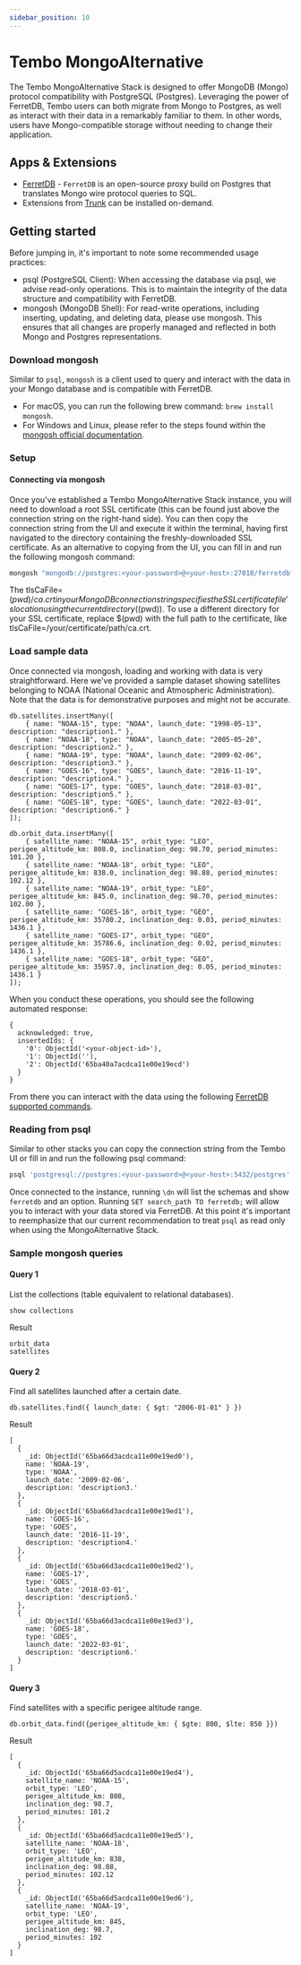 ```yaml
---
sidebar_position: 10
---
```


# Tembo MongoAlternative

The Tembo MongoAlternative Stack is designed to offer MongoDB (Mongo) protocol compatibility with PostgreSQL (Postgres). 
Leveraging the power of FerretDB, Tembo users can both migrate from Mongo to Postgres, as well as interact with their data in a remarkably familiar to them.
In other words, users have Mongo-compatible storage without needing to change their application.

## Apps & Extensions

- [FerretDB](https://docs.ferretdb.io/) - `FerretDB` is an open-source proxy build on Postgres that translates Mongo wire protocol queries to SQL.
- Extensions from [Trunk](https://pgt.dev/) can be installed on-demand.

## Getting started

Before jumping in, it's important to note some recommended usage practices:
- psql (PostgreSQL Client): When accessing the database via psql, we advise read-only operations.
This is to maintain the integrity of the data structure and compatibility with FerretDB.
- mongosh (MongoDB Shell): For read-write operations, including inserting, updating, and deleting data, please use mongosh.
This ensures that all changes are properly managed and reflected in both Mongo and Postgres representations.

### Download mongosh

Similar to `psql`, `mongosh` is a client used to query and interact with the data in your Mongo database and is compatible with FerretDB.

- For macOS, you can run the following brew command: `brew install mongosh`.
- For Windows and Linux, please refer to the steps found within the [mongosh official documentation](https://www.mongodb.com/docs/mongodb-shell/install/).

### Setup

#### Connecting via mongosh

Once you've established a Tembo MongoAlternative Stack instance, you will need to download a root SSL certificate (this can be found just above the connection string on the right-hand side).
You can then copy the connection string from the UI and execute it within the terminal, having first navigated to the directory containing the freshly-downloaded SSL certificate.
As an alternative to copying from the UI, you can fill in and run the following mongosh command:

```bash
mongosh "mongodb://postgres:<your-password>@<your-host>:27018/ferretdb?authMechanism=PLAIN&tls=true&tlsCaFile=$(pwd)/ca.crt"
```

The tlsCaFile=$(pwd)/ca.crt in your MongoDB connection string specifies the SSL certificate file's location using the current directory ($(pwd)).
To use a different directory for your SSL certificate, replace $(pwd) with the full path to the certificate, like tlsCaFile=/your/certificate/path/ca.crt.

### Load sample data

Once connected via mongosh, loading and working with data is very straightforward.
Here we've provided a sample dataset showing satellites belonging to NOAA (National Oceanic and Atmospheric Administration).
Note that the data is for demonstrative purposes and might not be accurate.

```
db.satellites.insertMany([
    { name: "NOAA-15", type: "NOAA", launch_date: "1998-05-13", description: "description1." },
    { name: "NOAA-18", type: "NOAA", launch_date: "2005-05-20", description: "description2." },
    { name: "NOAA-19", type: "NOAA", launch_date: "2009-02-06", description: "description3." },
    { name: "GOES-16", type: "GOES", launch_date: "2016-11-19", description: "description4." },
    { name: "GOES-17", type: "GOES", launch_date: "2018-03-01", description: "description5." },
    { name: "GOES-18", type: "GOES", launch_date: "2022-03-01", description: "description6." }
]);

db.orbit_data.insertMany([
    { satellite_name: "NOAA-15", orbit_type: "LEO", perigee_altitude_km: 808.0, inclination_deg: 98.70, period_minutes: 101.20 },
    { satellite_name: "NOAA-18", orbit_type: "LEO", perigee_altitude_km: 838.0, inclination_deg: 98.88, period_minutes: 102.12 },
    { satellite_name: "NOAA-19", orbit_type: "LEO", perigee_altitude_km: 845.0, inclination_deg: 98.70, period_minutes: 102.00 },
    { satellite_name: "GOES-16", orbit_type: "GEO", perigee_altitude_km: 35780.2, inclination_deg: 0.03, period_minutes: 1436.1 },
    { satellite_name: "GOES-17", orbit_type: "GEO", perigee_altitude_km: 35786.6, inclination_deg: 0.02, period_minutes: 1436.1 },
    { satellite_name: "GOES-18", orbit_type: "GEO", perigee_altitude_km: 35957.0, inclination_deg: 0.05, period_minutes: 1436.1 }
]);
```

When you conduct these operations, you should see the following automated response:

```text
{
  acknowledged: true,
  insertedIds: {
    '0': ObjectId('<your-object-id>'),
    '1': ObjectId(''),
    '2': ObjectId('65ba40a7acdca11e00e19ecd')
  }
}
```

From there you can interact with the data using the following [FerretDB supported commands](https://docs.ferretdb.io/reference/supported-commands/).

### Reading from psql

Similar to other stacks you can copy the connection string from the Tembo UI or fill in and run the following psql command:
```bash
psql 'postgresql://postgres:<your-password>@<your-host>:5432/postgres'
```

Once connected to the instance, running `\dn` will list the schemas and show `ferretdb` and an option.
Running ```SET search_path TO ferretdb;``` will allow you to interact with your data stored via FerretDB.
At this point it's important to reemphasize that our current recommendation to treat `psql` as read only when using the MongoAlternative Stack.

### Sample mongosh queries

#### Query 1
List the collections (table equivalent to relational databases).

```
show collections
```
Result
```text
orbit_data
satellites
```

#### Query 2
Find all satellites launched after a certain date.

```
db.satellites.find({ launch_date: { $gt: "2006-01-01" } })
```
Result
```text
[
  {
    _id: ObjectId('65ba66d3acdca11e00e19ed0'),
    name: 'NOAA-19',
    type: 'NOAA',
    launch_date: '2009-02-06',
    description: 'description3.'
  },
  {
    _id: ObjectId('65ba66d3acdca11e00e19ed1'),
    name: 'GOES-16',
    type: 'GOES',
    launch_date: '2016-11-19',
    description: 'description4.'
  },
  {
    _id: ObjectId('65ba66d3acdca11e00e19ed2'),
    name: 'GOES-17',
    type: 'GOES',
    launch_date: '2018-03-01',
    description: 'description5.'
  },
  {
    _id: ObjectId('65ba66d3acdca11e00e19ed3'),
    name: 'GOES-18',
    type: 'GOES',
    launch_date: '2022-03-01',
    description: 'description6.'
  }
]
```

#### Query 3
Find satellites with a specific perigee altitude range.

```
db.orbit_data.find({perigee_altitude_km: { $gte: 800, $lte: 850 }})
```
Result
```text
[
  {
    _id: ObjectId('65ba66d5acdca11e00e19ed4'),
    satellite_name: 'NOAA-15',
    orbit_type: 'LEO',
    perigee_altitude_km: 808,
    inclination_deg: 98.7,
    period_minutes: 101.2
  },
  {
    _id: ObjectId('65ba66d5acdca11e00e19ed5'),
    satellite_name: 'NOAA-18',
    orbit_type: 'LEO',
    perigee_altitude_km: 838,
    inclination_deg: 98.88,
    period_minutes: 102.12
  },
  {
    _id: ObjectId('65ba66d5acdca11e00e19ed6'),
    satellite_name: 'NOAA-19',
    orbit_type: 'LEO',
    perigee_altitude_km: 845,
    inclination_deg: 98.7,
    period_minutes: 102
  }
]
```
